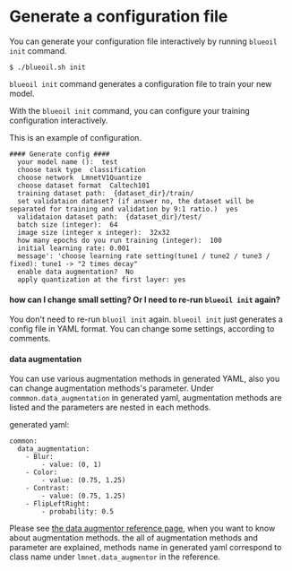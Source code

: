 # Generate a configuration file

You can generate your configuration file interactively by running `blueoil init` command.

    $ ./blueoil.sh init

`blueoil init` command generates a configuration file to train your new model.

With the `blueoil init` command, you can configure your training configuration interactively.

This is an example of configuration.
```
#### Generate config ####
  your model name ():  test
  choose task type  classification
  choose network  LmnetV1Quantize
  choose dataset format  Caltech101
  training dataset path:  {dataset_dir}/train/
  set validataion dataset? (if answer no, the dataset will be separated for training and validation by 9:1 ratio.)  yes
  validataion dataset path:  {dataset_dir}/test/
  batch size (integer):  64
  image size (integer x integer):  32x32
  how many epochs do you run training (integer):  100
  initial learning rate: 0.001
  message': 'choose learning rate setting(tune1 / tune2 / tune3 / fixed): tune1 -> "2 times decay"
  enable data augmentation?  No
  apply quantization at the first layer: yes
```

#### how can I change small setting? Or I need to re-run `blueoil init` again?
You don't need to re-run `bluoil init` again.
`blueoil init` just generates a config file in YAML format. You can change some settings, according to comments.

#### data augmentation
You can use various augmentation methods in generated YAML, also you can change augmentation methods's parameter.
Under `commmon.data_augmentation` in generated yaml, augmentation methods are listed and the parameters are nested in each methods.


generated yaml:
```
common:
  data_augmentation:
    - Blur:
        - value: (0, 1)
    - Color:
        - value: (0.75, 1.25)
    - Contrast:
        - value: (0.75, 1.25)
    - FlipLeftRight:
        - probability: 0.5
```

Please see <a href="../reference/data_augmentor.html">the data augmentor reference page</a>, when you want to know about augmentation methods. the all of augmentation methods and parameter are explained, methods name in generated yaml correspond to class name under `lmnet.data_augmentor` in the reference.
